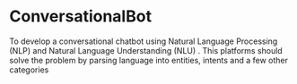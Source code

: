# ConversationalBot
To develop a conversational chatbot using Natural Language Processing (NLP) and Natural Language Understanding (NLU) . This platforms should solve the problem by parsing language into entities, intents and a few other categories

